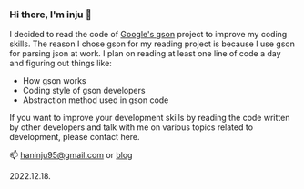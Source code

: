 ### Hi there, I'm inju 👋

<!--
**injuhan/injuhan** is a ✨ _special_ ✨ repository because its `README.md` (this file) appears on your GitHub profile.

Here are some ideas to get you started:

- 🔭 I’m currently working on ...
- 🌱 I’m currently learning ...
- 👯 I’m looking to collaborate on ...
- 🤔 I’m looking for help with ...
- 💬 Ask me about ...
- 📫 How to reach me: ...
- 😄 Pronouns: ...
- ⚡ Fun fact: ...
-->

I decided to read the code of <a href='https://github.com/google/gson'>Google's gson</a> project to improve my coding skills.
The reason I chose gson for my reading project is because I use gson for parsing json at work.
I plan on reading at least one line of code a day and figuring out things like:
- How gson works
- Coding style of gson developers
- Abstraction method used in gson code

If you want to improve your development skills by reading the code written by other developers and talk with me on various topics related to development, please contact here.

📫 haninju95@gmail.com or <a href='https://heather-dev.tistory.com/'>blog</a>

2022.12.18.
